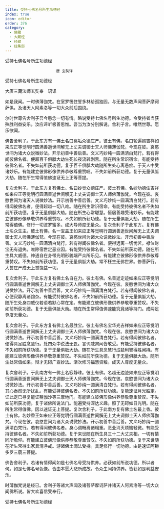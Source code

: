 ```yaml
---
title: 受持七佛名号所生功德经
index: true
icon: editor
order: 376
category:
  - 佛藏
  - 大藏经
  - 经藏
  - 经集部
---
```


  受持七佛名号所生功德经  

                        　　唐 玄奘译  

受持七佛名号所生功德经  

大唐三藏法师玄奘奉　诏译  

如是我闻。一时佛薄伽梵。在室罗筏住誓多林给孤独园。与无量无数声闻菩萨摩诃萨俱。及诸天人阿素洛等一切大众前后围绕。  

尔时世尊告舍利子吾今愍念一切有情。略说受持七佛名号所生功德。令受持者当获殊胜利益安乐。汝应谛听极善思惟。吾当为汝分别解说。舍利子言。唯然世尊。愿乐欲闻。  

佛告舍利子。于此东方有一佛土名曰离垢众德庄严。彼土有佛。名曰轮遍照吉祥如来应正等觉明行圆满善逝世间解无上丈夫调御士天人师佛薄伽梵。今现在彼。哀愍世间为诸大众说微妙法。开示初善中善后善。文义巧妙纯一圆满清白梵行。若有得闻彼佛名者。便超百千俱胝大劫生死长夜流转剧苦。随在所生常识宿命。有能受持彼佛名者。不失如前所获功德。复于百千俱胝大劫随所生处心离愚痴。于天人中受诸妙乐。有能建立彼佛形像供养恭敬尊重赞叹。不失如前所获功德。复于无量俱胝大劫。随在所生常得值佛速证无上正等菩提。  

复次舍利子。于此东方复有佛土。名曰妙觉众德庄严。彼土有佛。名妙功德住吉祥如来应正等觉明行圆满善逝世间解无上丈夫调御士天人师佛薄伽梵。今现在彼。哀愍世间为诸天人说微妙法。开示初善中善后善。文义巧妙纯一圆满清白梵行。若有得闻彼佛名者。便得超越一切八难。随在所生常识宿命。有能受持彼佛名者不失如前所获功德。复于无量俱胝大劫。随在所生心常聪慧。恒居善趣受诸妙乐。有能建立彼佛形像恭敬供养尊重赞叹。不失如前所获功德。复于无量俱胝大劫。随在所生常得值佛。修行一切波罗蜜多。成大导师度无量众。复次舍利子于此东方。复有佛土名众生主。彼土有佛。名一宝盖王如来应正等觉明行圆满善逝世间解无上丈夫调御士天人师佛薄伽梵。今现在彼。哀愍世间为诸大众说微妙法。开示初善中善后善。文义巧妙纯一圆满清白梵行。若有得闻彼佛名者。便得远离一切忧苦。禄位财宝无有退失。唯除宿世定恶业因。有能受持彼佛名者。不失如前所获功德。随在所生具大威德。神通自在身带光明形貌端严众所乐见。有能建立彼佛形像供养恭敬尊重赞叹。不失如前所获功德。复于无量俱胝大劫。常不枉生无佛世界。修菩萨行。大誓庄严成无上觉饶益一切。  

复次舍利子。于此东方复有佛土名自在力。彼土有佛。名善逝定迹如来应正等觉明行圆满善逝世间解无上丈夫调御士天人师佛薄伽梵。今现在彼。哀愍世间为诸大众说微妙法。开示初善中善后善。文义巧妙纯一圆满清白梵行。若有得闻彼佛名者。心便寂静离诸諠杂。有能受持彼佛名者。不失如前所获功德。复于无量俱胝大劫。随所生处身四威仪若语若默心常在定。有能建立彼佛形像供养恭敬尊重赞叹。不失如前所获功德。复于无量俱胝大劫。随在所生常得值佛速能究竟诸等持门。成两足尊度无量众。  

复次舍利子。于此东方复有佛土名最胜宝。彼土有佛名宝华光吉祥如来应正等觉明行圆满善逝世间解无上丈夫调御士天人师佛薄伽梵。今现在彼。哀愍世间为诸大众说微妙法。开示初善中善后善。文义巧妙纯一圆满清白梵行。若有得闻彼佛名者。便得具足胜念慧行。处四众中说法无畏。言词威肃闻皆敬受。有能受持彼佛名者。不失如前所获功德。复于无量俱胝大劫。随在所生具念慧行成猛利智得胜闻持。有能建立彼佛形像供养恭敬尊重赞叹。不失如前所获功德。复于无量俱胝大劫。随所生处常值如来。辩才无碍广宣妙法。渐次修习福慧资粮。成天人尊度无量众。  

复次舍利子。于此南方有一佛土名寂静珠。彼土有佛。名超无边迹如来应正等觉明行圆满善逝世间解无上丈夫调御士天人师佛薄伽梵。今现在彼。哀愍世间为诸大众说微妙法。开示初善中善后善。文义巧妙纯一圆满清白梵行。若有得闻彼佛名者。其心泰然无所扰乱。有能受持彼佛名者。不失如前所获功德。复能速证月光胜定。证此定已寻复能证殑伽沙等三摩地门。有能建立彼佛形像供养恭敬尊重赞叹。不失如前所获功德。复于诸佛所说法门。能遍受持深达义趣。照了无碍如日光明。随在所生常得值佛。因以速证无上菩提。复次舍利子。于此南方复有佛土名最上香。彼土有佛。名妙香王如来应正等觉明行圆满善逝世间解无上丈夫调御士天人师佛薄伽梵。今现在彼。哀愍世间为诸大众说微妙法。开示初善中善后善。文义巧妙纯一圆满清白梵行。若有得闻彼佛名者。身心调畅离诸粗重。恶业消灭烦恼轻微。有能受持彼佛名者。不失如前所获功德。复于来世随在所生具三十二大丈夫相。一切有情同所瞻仰。有能建立彼佛形像供养恭敬尊重赞叹。不失如前所获功德。复于来世随在所生常得出家具清净戒。游诸佛土闻法受持。具足修行一切功德。由是速证阿耨多罗三藐三菩提。  

佛告舍利子。若诸有情得闻如是七佛名号受持供养。必获如前所说功德。所以者何。如是七佛名号色像。皆由本愿大悲所成故。令众生闻持供养。皆获如是利益安乐。  

时薄伽梵说是经已。舍利子等诸大声闻及诸菩萨摩诃萨并诸天人阿素洛等一切大众闻佛所说。皆大欢喜信受奉行。  

受持七佛名号所生功德经  
